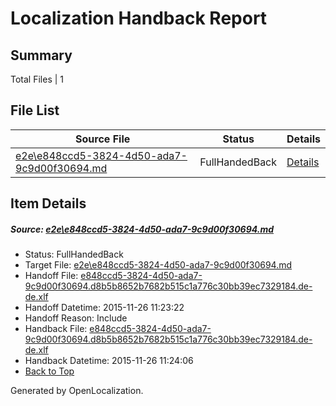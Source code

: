 # <a name='report-top'></a> Localization Handback Report

## Summary
 Total Files | 1

## File List
 Source File | Status | Details 
 ----------- | ------ | ------- 
 [e2e\e848ccd5-3824-4d50-ada7-9c9d00f30694.md](https://github.com/OpenLocalizationTest/oltest/blob/99d759d1b09e9284abc4357f67efd6c45195a252/e2e/e848ccd5-3824-4d50-ada7-9c9d00f30694.md) | FullHandedBack | [Details](#0afe06e7ba38235838c124a7872fe04bda98ce471)

## Item Details
##### <a name='0afe06e7ba38235838c124a7872fe04bda98ce471'></a> Source: [e2e\e848ccd5-3824-4d50-ada7-9c9d00f30694.md](https://github.com/OpenLocalizationTest/oltest/blob/99d759d1b09e9284abc4357f67efd6c45195a252/e2e/e848ccd5-3824-4d50-ada7-9c9d00f30694.md)
* Status: FullHandedBack
* Target File: [e2e\e848ccd5-3824-4d50-ada7-9c9d00f30694.md](https://github.com/OpenLocalizationTestOrg/oltest.de-de/blob/8b3db66795b8a46a15d9d9ce0adb69dfa2fa1e84/e2e/e848ccd5-3824-4d50-ada7-9c9d00f30694.md)
* Handoff File: [e848ccd5-3824-4d50-ada7-9c9d00f30694.d8b5b8652b7682b515c1a776c30bb39ec7329184.de-de.xlf](https://github.com/OpenLocalizationTestOrg/olhandoff/blob/5e5968166fc9ec374bf34cae54441bb600b36b9a/ol-handoff/OpenLocalizationTestOrg/oltest.de-de/yanz/e848ccd5-3824-4d50-ada7-9c9d00f30694.d8b5b8652b7682b515c1a776c30bb39ec7329184.de-de.xlf)
* Handoff Datetime: 2015-11-26 11:23:22
* Handoff Reason: Include
* Handback File: [e848ccd5-3824-4d50-ada7-9c9d00f30694.d8b5b8652b7682b515c1a776c30bb39ec7329184.de-de.xlf](https://github.com/OpenLocalizationTestOrg/olhandback/blob/a190bd5e20f3316d98253316211e9f4713d0284b/ol-handback/OpenLocalizationTestOrg/oltest.de-de/yanz/e848ccd5-3824-4d50-ada7-9c9d00f30694.d8b5b8652b7682b515c1a776c30bb39ec7329184.de-de.xlf)
* Handback Datetime: 2015-11-26 11:24:06
* [Back to Top](#report-top)


Generated by OpenLocalization.
